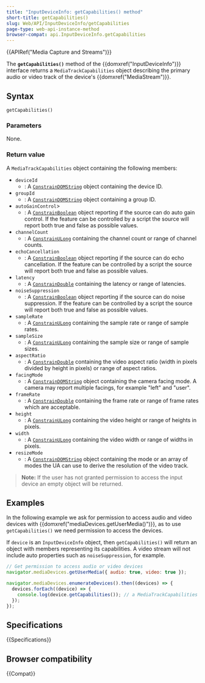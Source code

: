 ```yaml
---
title: "InputDeviceInfo: getCapabilities() method"
short-title: getCapabilities()
slug: Web/API/InputDeviceInfo/getCapabilities
page-type: web-api-instance-method
browser-compat: api.InputDeviceInfo.getCapabilities
---
```


{{APIRef("Media Capture and Streams")}}

The **`getCapabilities()`** method of the {{domxref("InputDeviceInfo")}} interface returns a `MediaTrackCapabilities` object describing the primary audio or video track of the device's {{domxref("MediaStream")}}.

## Syntax

```js-nolint
getCapabilities()
```

### Parameters

None.

### Return value

A `MediaTrackCapabilities` object containing the following members:

- `deviceId`
  - : A [`ConstrainDOMString`](/en-US/docs/Web/API/MediaTrackConstraints#constraindomstring) object containing the device ID.
- `groupId`
  - : A [`ConstrainDOMString`](/en-US/docs/Web/API/MediaTrackConstraints#constraindomstring) object containing a group ID.
- `autoGainControl`>
  - : A [`ConstrainBoolean`](/en-US/docs/Web/API/MediaTrackConstraints#constrainboolean) object reporting if the source can do auto gain control.
    If the feature can be controlled by a script the source will report both true and false as possible values.
- `channelCount`
  - : A [`ConstrainULong`](/en-US/docs/Web/API/MediaTrackConstraints#constrainulong) containing the channel count or range of channel counts.
- `echoCancellation`
  - : A [`ConstrainBoolean`](/en-US/docs/Web/API/MediaTrackConstraints#constrainboolean) object reporting if the source can do echo cancellation.
    If the feature can be controlled by a script the source will report both true and false as possible values.
- `latency`
  - : A [`ConstrainDouble`](/en-US/docs/Web/API/MediaTrackConstraints#constraindouble) containing the latency or range of latencies.
- `noiseSuppression`
  - : A [`ConstrainBoolean`](/en-US/docs/Web/API/MediaTrackConstraints#constrainboolean) object reporting if the source can do noise suppression.
    If the feature can be controlled by a script the source will report both true and false as possible values.
- `sampleRate`
  - : A [`ConstrainULong`](/en-US/docs/Web/API/MediaTrackConstraints#constrainulong) containing the sample rate or range of sample rates.
- `sampleSize`
  - : A [`ConstrainULong`](/en-US/docs/Web/API/MediaTrackConstraints#constrainulong) containing the sample size or range of sample sizes.
- `aspectRatio`
  - : A [`ConstrainDouble`](/en-US/docs/Web/API/MediaTrackConstraints#constraindouble) containing the video aspect ratio (width in pixels divided by height in pixels) or range of aspect ratios.
- `facingMode`
  - : A [`ConstrainDOMString`](/en-US/docs/Web/API/MediaTrackConstraints#constraindomstring) object containing the camera facing mode. A camera may report multiple facings, for example "left" and "user".
- `frameRate`
  - : A [`ConstrainDouble`](/en-US/docs/Web/API/MediaTrackConstraints#constraindouble) containing the frame rate or range of frame rates which are acceptable.
- `height`
  - : A [`ConstrainULong`](/en-US/docs/Web/API/MediaTrackConstraints#constrainulong) containing the video height or range of heights in pixels.
- `width`
  - : A [`ConstrainULong`](/en-US/docs/Web/API/MediaTrackConstraints#constrainulong) containing the video width or range of widths in pixels.
- `resizeMode`
  - : A [`ConstrainDOMString`](/en-US/docs/Web/API/MediaTrackConstraints#constraindomstring) object containing the mode or an array of modes the UA can use to derive the resolution of the video track.

> **Note:** If the user has not granted permission to access the input device an empty object will be returned.

## Examples

In the following example we ask for permission to access audio and video devices with {{domxref("mediaDevices.getUserMedia()")}}, as to use `getCapabilities()` we need permission to access the devices.

If `device` is an `InputDeviceInfo` object, then `getCapabilities()` will return an object with members representing its capabilities. A video stream will not include auto properties such as `noiseSuppression`, for example.

```js
// Get permission to access audio or video devices
navigator.mediaDevices.getUserMedia({ audio: true, video: true });

navigator.mediaDevices.enumerateDevices().then((devices) => {
  devices.forEach((device) => {
    console.log(device.getCapabilities()); // a MediaTrackCapabilities object.
  });
});
```

## Specifications

{{Specifications}}

## Browser compatibility

{{Compat}}
